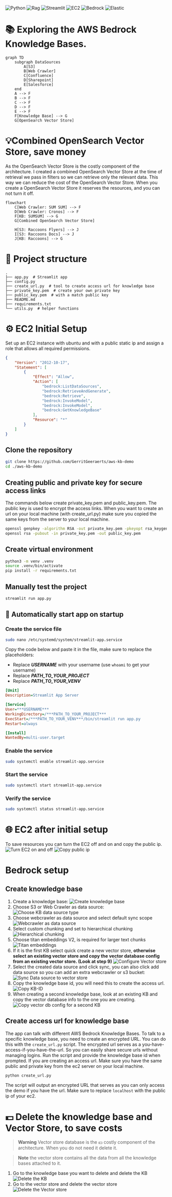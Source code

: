 ![Python](https://img.shields.io/badge/python-3670A0?style=for-the-badge&logo=python&logoColor=ffdd54)
![Rag](https://img.shields.io/badge/Rag-FF4B4B?style=for-the-badge&logo=rag&logoColor=white)
![Streamlit](https://img.shields.io/badge/Streamlit-FF4B4B?style=for-the-badge&logo=streamlit&logoColor=white)
![EC2](https://img.shields.io/badge/EC2-FF9900?style=for-the-badge&logo=aws&logoColor=white)
![Bedrock](https://img.shields.io/badge/Bedrock-FF9900?style=for-the-badge&logo=amazon-aws&logoColor=white)
![Elastic](https://img.shields.io/badge/Elasticsearch-005571?style=for-the-badge&logo=elasticsearch&logoColor=white)

# 📚 Exploring the AWS Bedrock Knowledge Bases. 
```mermaid
graph TD
    subgraph DataSources
        A[S3]
        B[Web Crawler]
        C[Confluence]
        D[Sharepoint]
        E[Salesforce]
    end
    A --> F
    B --> F
    C --> F
    D --> F
    E --> F
    F[Knowledge Base] --> G
    G[OpenSearch Vector Store]
```
# 💡Combined OpenSearch Vector Store, save money
As the OpenSearch Vector Store is the costly component of the architecture. I created a combined OpenSearch Vector Store 
at the time of retrieval we pass in filters so we can retrieve only the relevant data. This way we can reduce the cost of
the OpenSearch Vector Store. When you create a OpenSearch Vector Store it reserves the resources, and you can not turn it off.
```mermaid
flowchart
    C[Web Crawler: SUM SUM] --> F
    D[Web Crawler: Cronos] --> F
    F[KB: SUMSUM] --> G
    G[Combined OpenSearch Vector Store]

    H[S3: Raccoons Flyers] --> J
    I[S3: Raccoons Docs] --> J
    J[KB: Raccoons] --> G
```

# 📁 Project structure
```
.
├── app.py  # Streamlit app
├── config.py  
├── create_url.py  # tool to create access url for knowledge base
├── private_key.pem  # create your own private key
├── public_key.pem  # with a match public key
├── README.md
├── requirements.txt
└── utils.py  # helper functions
```
# ⚙️ EC2 Initial Setup
Set up an EC2 instance with ubuntu and with a public static ip and assign a role that allows all required permissions.
```json
{
    "Version": "2012-10-17",
    "Statement": [
        {
            "Effect": "Allow",
            "Action": [
                "bedrock:ListDataSources",
                "bedrock:RetrieveAndGenerate",
                "bedrock:Retrieve",
                "bedrock:InvokeModel",
                "bedrock:InvokeModel",
                "bedrock:GetKnowledgeBase"
            ],
            "Resource": "*"
        }
    ]
}
```
## Clone the repository
```bash
git clone https://github.com/GerritGeeraerts/aws-kb-demo
cd ./aws-kb-demo
```
## Creating public and private key for secure access links
The commands below create private_key.pem and public_key.pem. The public key is used to encrypt the access links.
When you want to create an url on your local machine (with create_url.py) make sure you copied the same keys from the 
server to your local machine.
```bash
openssl genpkey -algorithm RSA -out private_key.pem -pkeyopt rsa_keygen_bits:768
openssl rsa -pubout -in private_key.pem -out public_key.pem
```
## Create virtual environment
```bash
python3 -m venv .venv
source .venv/bin/activate
pip install -r requirements.txt
```
## Manually test the project
```bash
streamlit run app.py
```
## 🔄 Automatically start app on startup
### Create the service file
```bash
sudo nano /etc/systemd/system/streamlit-app.service
```
Copy the code below and paste it in the file, make sure to replace the placeholders:
* Replace ***USERNAME*** with your username (use `whoami` to get your username)
* Replace ***PATH_TO_YOUR_PROJECT***
* Replace ***PATH_TO_YOUR_VENV***
```ini
[Unit]
Description=Streamlit App Server

[Service]
User=***USERNAME***
WorkingDirectory=/***PATH_TO_YOUR_PROJECT***
ExecStart=/***PATH_TO_YOUR_VENV***/bin/streamlit run app.py
Restart=always

[Install]
WantedBy=multi-user.target
```
### Enable the service
```bash
sudo systemctl enable streamlit-app.service
```
### Start the service
```bash
sudo systemctl start streamlit-app.service
```
### Verify the service
```bash
sudo systemctl status streamlit-app.service
```
# 🌐 EC2 after initial setup
To save resources you can turn the EC2 off and on and copy the public ip.
![Turn EC2 on and off](./assets/ec2-1.png)
![Copy public ip](./assets/ec2-2.png)
# Bedrock setup
## Create knowledge base
1. Create a knowledge base:
![Create knowledge base](./assets/bedrock-1.png)
2. Choose S3 or Web Crawler as data source:
![Choose KB data source type](./assets/bedrock-1.png)
3. Choose webcrawler as data source and select default sync scope
![Webcrawler as data source](./assets/bedrock-3.png)
4. Select custom chunking and set to hierarchical chunking
![Hierarchical chunking](./assets/bedrock-4.png)
5. Choose titan embeddings V2, is required for larger text chunks
![Titan embeddings](./assets/bedrock-5.png)
6. If it is the first KB select quick create a new vector store, **otherwise select an existing vector store and copy 
the vector database config from an existing vector store. (Look at step 9)**
![Configure Vector store](./assets/bedrock-6.png)
7. Select the created data source and click sync, you can also click add data source so you can add an extra 
webcrawler or s3 bucket:
![Sync Data source to vector store](./assets/bedrock-7.png)
8. Copy the knowledge base id, you will need this to create the access url. 
![Copy KB-ID](./assets/bedrock-8.png)
9. When creating a second knowledge base, look at an existing KB and copy the vector database info to the one you are 
creating.
![Copy vector db config for a second KB](./assets/bedrock-9.png)
## Create access url for knowledge base
The app can talk with different AWS Bedrock Knowledge Bases. To talk to a specific knowledge base, you need to create 
an encrypted URL. You can do this with the `create_url.py` script. The encrypted url serves as a 
you-have-access-if-you-have-the-url. So you can easily share secure urls without managing logins.
Run the script and provide the knowledge base id when prompted. If you are creating an access url. 
Make sure you have the same public and private key from the ec2 server on your local machine.
```bash
python create_url.py
```
The script will output an encrypted URL that serves as you can only access the demo if you have the url. Make sure to 
replace `localhost` with the public ip of your ec2.
# 💵 Delete the knowledge base and Vector Store, to save costs
> **Warning** Vector store database is the 💵 costly component of the architecture. When you do not need it delete it.

> **Note** the vector store contains all the data from all the knowledge bases attached to it.
1. Go to the knowledge base you want to delete and delete the KB
![Delete the KB](./assets/bedrock-10.png)
2. Go to the vector store and delete the vector store
![Delete the Vector store](./assets/bedrock-11.png)

